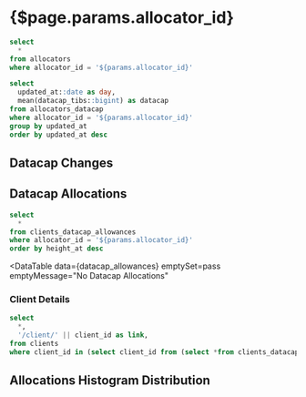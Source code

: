 # {$page.params.allocator_id}

```sql filtered_allocator_info
select
  *
from allocators
where allocator_id = '${params.allocator_id}'
```

<Grid cols=4>

<BigValue
  data={filtered_allocator_info}
  value=allocator_name
  title="Name"
/>

<BigValue
  data={filtered_allocator_info}
  value=allocator_organization_name
  title="Organization"
/>

<BigValue
  data={filtered_allocator_info}
  value=is_multisig
  title="Is Multisig?"
/>


<BigValue
  data={filtered_allocator_info}
  value=allocator_address
  title="Address"
/>

<BigValue
  data={filtered_allocator_info}
  value=initial_allowance_tibs
  title="Initial Allowance (TiBs)"
/>

<BigValue
  data={filtered_allocator_info}
  value=current_allowance_tibs
  title="Current Allowance (TiBs)"
/>


<BigValue
  data={filtered_allocator_info}
  value=created_at
  title="Created At"
/>

<BigValue
  data={filtered_allocator_info}
  value=verified_clients_count
  title="Verified Clients"
/>

<BigValue
  data={filtered_allocator_info}
  value=received_datacap_change
  title="Received Datacap Change"
/>

<BigValue
  data={filtered_allocator_info}
  value=location
/>

<BigValue
  data={filtered_allocator_info}
  value=metapathway_type
/>

<BigValue
  data={filtered_allocator_info}
  value=associated_org_addresses
/>

<BigValue
  data={filtered_allocator_info}
  value=standardized
/>

<BigValue
  data={filtered_allocator_info}
  value=target_clients
/>

<BigValue
  data={filtered_allocator_info}
  value=required_sps
/>

<BigValue
  data={filtered_allocator_info}
  value=required_replicas
/>

<BigValue
  data={filtered_allocator_info}
  value=data_types
/>

<BigValue
  data={filtered_allocator_info}
  value=12m_requested
/>

<BigValue
  data={filtered_allocator_info}
  value=github_handles
/>

<!-- TODO: Add POC and Pathway-->
<!-- TODO: Figure out a way to link back to the application -->

</Grid>


```sql datacap_balance_history
select
  updated_at::date as day,
  mean(datacap_tibs::bigint) as datacap
from allocators_datacap
where allocator_id = '${params.allocator_id}'
group by updated_at
order by updated_at desc
```

## Datacap Changes

<AreaChart
  data={datacap_balance_history}
  x=day
  y=datacap
  step=true
  emptySet=pass
/>

## Datacap Allocations

```sql datacap_allowances
select
  *
from clients_datacap_allowances
where allocator_id = '${params.allocator_id}'
order by height_at desc
```

<DataTable
  data={datacap_allowances}
  emptySet=pass
  emptyMessage="No Datacap Allocations"
>
  <Column id=audit_trail contentType=link linkLabel=allowance_id title="Allowance"/>
  <Column id=height_at/>
  <Column id=client_id/>
  <Column id=message_cid/>
  <Column id=allowance_tibs/>
  <Column id=is_data_public/>
  <Column id=is_from_autoverifier/>
</DataTable>


### Client Details

```sql allowances_client_details
select
  *,
  '/client/' || client_id as link,
from clients
where client_id in (select client_id from (select *from clients_datacap_allowances where allocator_id = '${params.allocator_id}'))
```

<DataTable
  data={allowances_client_details}
  emptySet=pass
  emptyMessage="No Clients"
  link=link
/>

## Allocations Histogram Distribution

<Histogram
  data={datacap_allowances}
  x=allowance_tibs
  xAxisTitle="Datacap Allocation Size"
  emptySet=pass
  title="Datacap Allocation Size Distribution"
  emptyMessage="No Datacap Allocations"
/>
